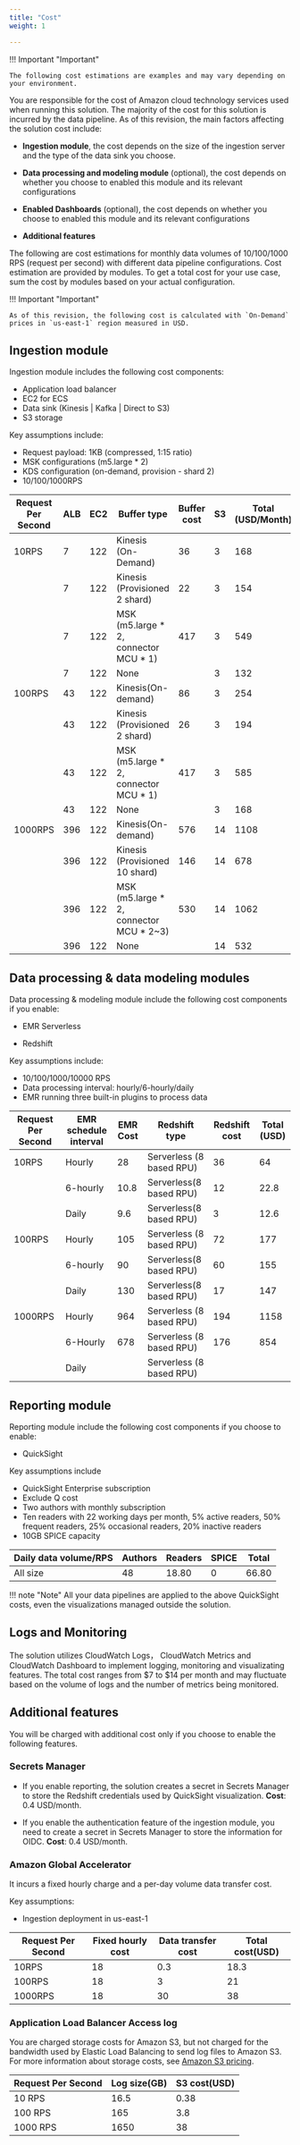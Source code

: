 ```yaml
---
title: "Cost"
weight: 1

---
```


!!! Important "Important"

    The following cost estimations are examples and may vary depending on your environment.

You are responsible for the cost of Amazon cloud technology services used when running this solution. The majority of the cost for this solution is incurred by the data pipeline. As of this revision, the main factors affecting the solution cost include:

- **Ingestion module**, the cost depends on the size of the ingestion server and the type of the data sink you choose.

- **Data processing and modeling module** (optional), the cost depends on whether you choose to enabled this module and its relevant configurations

- **Enabled Dashboards** (optional), the cost depends on whether you choose to enabled this module and its relevant configurations

- **Additional features**

The following are cost estimations for monthly data volumes of 10/100/1000 RPS (request per second) with different data pipeline configurations. Cost estimation are provided by modules. To get a total cost for your use case, sum the cost by modules based on your actual configuration.

!!! Important "Important"

    As of this revision, the following cost is calculated with `On-Demand` prices in `us-east-1` region measured in USD.

## Ingestion module

Ingestion module includes the following cost components:

- Application load balancer
- EC2 for ECS
- Data sink (Kinesis | Kafka | Direct to S3)
- S3 storage

Key assumptions include:

- Request payload: 1KB (compressed, 1:15 ratio)
- MSK configurations (m5.large * 2)
- KDS configuration (on-demand, provision - shard 2)
- 10/100/1000RPS

| Request Per Second | ALB | EC2 | Buffer type       | Buffer cost | S3   |  Total (USD/Month) |
| ------------------ | --- | --- | ----------------- | ----------- | ---  |  --------- |
| 10RPS             |   7  | 122    | Kinesis (On-Demand) |    36         |   3   |     168  |
|                         |   7  |  122   | Kinesis (Provisioned 2 shard)   |      22       |  3   |   154  |
|                         |   7  |  122   | MSK (m5.large * 2, connector MCU * 1)   |       417      |   3  |     549   |
|                         | 7    |  122   | None              |             |  3    |      132   |
|100RPS           |   43  |  122  |     Kinesis(On-demand)              |      86       |  3   |     254 |
|                         | 43    |   122  | Kinesis (Provisioned 2 shard)   |      26       | 3    |     194  |
|           |   43  |  122  |     MSK (m5.large * 2, connector MCU * 1)              |      417       |  3   |     585
|           |   43  |  122  |     None              |             |  3    |     168
|1000RPS           |   396  |   122 |     Kinesis(On-demand)              |      576       |  14   |    1108 |
|                         |  396   |  122   | Kinesis (Provisioned 10 shard)   |    146         |   14  |     678  |
|           |  396   | 122   |     MSK (m5.large * 2, connector MCU * 2~3)              |      530       |  14  |     1062
|           |  396   | 122   |     None              |            |  14   |     532

## Data processing & data modeling modules

Data processing & modeling module include the following cost components if you enable:

- EMR Serverless

- Redshift

Key assumptions include:

- 10/100/1000/10000 RPS
- Data processing interval: hourly/6-hourly/daily
- EMR running three built-in plugins to process data

| Request Per Second | EMR schedule interval |  EMR Cost | Redshift type            | Redshift cost | Total (USD) |
| ----------------------- | --------------------- | ---------------- | -------- | ------------------------ |  ----- |
| 10RPS             | Hourly                |     28     | Serverless (8 based RPU) |     36          |   64    |
|                         | 6-hourly              |     10.8     | Serverless(8 based RPU)               |       12        |   22.8    |
|                         | Daily                 |      9.6    | Serverless(8 based RPU)               |     3          |   12.6    |
| 100RPS             | Hourly                |      105   | Serverless (8 based RPU) |       72        |  177    |
|                         | 6-hourly              |     90     | Serverless(8 based RPU)               |       60        |   155    |
|                         | Daily                 |     130     | Serverless(8 based RPU)               |       17        |    147   |
| 1000RPS             | Hourly                |      964   | Serverless (8 based RPU) |       194        |  1158    |
|              | 6-Hourly                |      678   | Serverless (8 based RPU) |       176        |  854    |
|              | Daily                |         | Serverless (8 based RPU) |               |      |

## Reporting module

Reporting module include the following cost components if you choose to enable:

- QuickSight

Key assumptions include

- QuickSight Enterprise subscription
- Exclude Q cost
- Two authors with monthly subscription
- Ten readers with 22 working days per month, 5% active readers, 50% frequent readers, 25%  occasional readers, 20% inactive readers
- 10GB SPICE capacity

| Daily data volume/RPS | Authors | Readers | SPICE | Total |
| --------------------- | ------- | ------- | ----- | ----- |
| All size              | 48      | 18.80   |   0   | 66.80 |

!!! note "Note"
    All your data pipelines are applied to the above QuickSight costs, even the visualizations managed outside the solution.

## Logs and Monitoring
The solution utilizes CloudWatch Logs， CloudWatch Metrics and CloudWatch Dashboard to implement logging, monitoring and visualizating features. The total cost ranges from $7 to $14 per month and may fluctuate based on the volume of logs and the number of metrics being monitored.

## Additional features

You will be charged with additional cost only if you choose to enable the following features.

### Secrets Manager

- If you enable reporting, the solution creates a secret in Secrets Manager to store the Redshift credentials used by QuickSight visualization. **Cost**: 0.4 USD/month.

- If you enable the authentication feature of the ingestion module, you need to create a secret in Secrets Manager to store the information for OIDC. **Cost**: 0.4 USD/month.

### Amazon Global Accelerator

It incurs a fixed hourly charge and a per-day volume data transfer cost.

Key assumptions:

- Ingestion deployment in us-east-1

| Request Per Second | Fixed hourly cost | Data transfer cost | Total cost(USD) |
| --------------------- | ----------------- | ------------------ | ---------- |
| 10RPS           |        18           |          0.3          |       18.3     |
| 100RPS         |          18         |           3         |      21      |
| 1000RPS       |            18       |            30        |      38      |

### Application Load Balancer Access log

You are charged storage costs for Amazon S3, but not charged for the bandwidth used by Elastic Load Balancing to send log files to Amazon S3. For more information about storage costs, see [Amazon S3 pricing](https://aws.amazon.com/s3/pricing/).

| Request Per Second | Log size(GB) | S3 cost(USD) |
| --------------------- | -------- | ------- |
| 10 RPS           |    16.5       |    0.38     |
| 100 RPS         |     165     |      3.8   |
| 1000 RPS       |     1650     |    38     |
